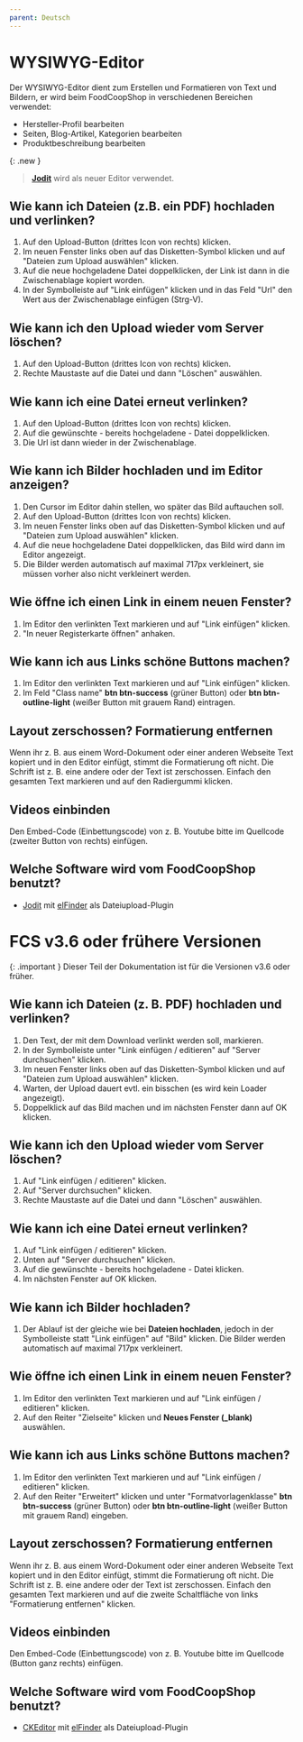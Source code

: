 ```yaml
---
parent: Deutsch
---
```


# WYSIWYG-Editor

Der WYSIWYG-Editor dient zum Erstellen und Formatieren von Text und Bildern, er wird beim FoodCoopShop in verschiedenen Bereichen verwendet:

* Hersteller-Profil bearbeiten
* Seiten, Blog-Artikel, Kategorien bearbeiten
* Produktbeschreibung bearbeiten

{: .new }
> **[Jodit](https://https://xdsoft.net/jodit)** wird als neuer Editor verwendet.

## Wie kann ich Dateien (z.B. ein PDF) hochladen und verlinken?
1. Auf den Upload-Button (drittes Icon von rechts) klicken.
2. Im neuen Fenster links oben auf das Disketten-Symbol klicken und auf "Dateien zum Upload auswählen" klicken.
3. Auf die neue hochgeladene Datei doppelklicken, der Link ist dann in die Zwischenablage kopiert worden.
4. In der Symbolleiste auf "Link einfügen" klicken und in das Feld "Url" den Wert aus der Zwischenablage einfügen (Strg-V).

## Wie kann ich den Upload wieder vom Server löschen?
1. Auf den Upload-Button (drittes Icon von rechts) klicken.
2. Rechte Maustaste auf die Datei und dann "Löschen" auswählen.

## Wie kann ich eine Datei erneut verlinken?
1. Auf den Upload-Button (drittes Icon von rechts) klicken.
2. Auf die gewünschte - bereits hochgeladene - Datei doppelklicken.
3. Die Url ist dann wieder in der Zwischenablage.

## Wie kann ich Bilder hochladen und im Editor anzeigen?
1. Den Cursor im Editor dahin stellen, wo später das Bild auftauchen soll.
2. Auf den Upload-Button (drittes Icon von rechts) klicken.
3. Im neuen Fenster links oben auf das Disketten-Symbol klicken und auf "Dateien zum Upload auswählen" klicken.
4. Auf die neue hochgeladene Datei doppelklicken, das Bild wird dann im Editor angezeigt.
5. Die Bilder werden automatisch auf maximal 717px verkleinert, sie müssen vorher also nicht verkleinert werden.

## Wie öffne ich einen Link in einem neuen Fenster?
1. Im Editor den verlinkten Text markieren und auf "Link einfügen" klicken.
2. "In neuer Registerkarte öffnen" anhaken.

## Wie kann ich aus Links schöne Buttons machen?
1. Im Editor den verlinkten Text markieren und auf "Link einfügen" klicken.
2. Im Feld "Class name" **btn btn-success** (grüner Button) oder **btn btn-outline-light** (weißer Button mit grauem Rand) eintragen.

## Layout zerschossen? Formatierung entfernen
Wenn ihr z. B. aus einem Word-Dokument oder einer anderen Webseite Text kopiert und in den Editor einfügt, stimmt die Formatierung oft nicht. Die Schrift ist z. B. eine andere oder der Text ist zerschossen. Einfach den gesamten Text markieren und auf den Radiergummi klicken.

## Videos einbinden
Den Embed-Code (Einbettungscode) von z. B. Youtube bitte im Quellcode (zweiter Button von rechts) einfügen.

## Welche Software wird vom FoodCoopShop benutzt?
* [Jodit](https://https://xdsoft.net/jodit) mit [elFinder](https://studio-42.github.io/elFinder/) als Dateiupload-Plugin



# FCS v3.6 oder frühere Versionen

{: .important }
Dieser Teil der Dokumentation ist für die Versionen v3.6 oder früher.

## Wie kann ich Dateien (z. B. PDF) hochladen und verlinken?
1. Den Text, der mit dem Download verlinkt werden soll, markieren.
2. In der Symbolleiste unter "Link einfügen / editieren" auf "Server durchsuchen" klicken.
3. Im neuen Fenster links oben auf das Disketten-Symbol klicken und auf "Dateien zum Upload auswählen" klicken.
4. Warten, der Upload dauert evtl. ein bisschen (es wird kein Loader angezeigt).
5. Doppelklick auf das Bild machen und im nächsten Fenster dann auf OK klicken.

## Wie kann ich den Upload wieder vom Server löschen?
1. Auf "Link einfügen / editieren" klicken.
2. Auf "Server durchsuchen" klicken.
3. Rechte Maustaste auf die Datei und dann "Löschen" auswählen.

## Wie kann ich eine Datei erneut verlinken?
1. Auf "Link einfügen / editieren" klicken.
2. Unten auf "Server durchsuchen" klicken.
3. Auf die gewünschte - bereits hochgeladene - Datei klicken.
4. Im nächsten Fenster auf OK klicken.

## Wie kann ich Bilder hochladen?
1. Der Ablauf ist der gleiche wie bei **Dateien hochladen**, jedoch in der Symbolleiste statt "Link einfügen" auf "Bild" klicken. Die Bilder werden automatisch auf maximal 717px verkleinert.

## Wie öffne ich einen Link in einem neuen Fenster?
1. Im Editor den verlinkten Text markieren und auf "Link einfügen / editieren" klicken.
2. Auf den Reiter "Zielseite" klicken und **Neues Fenster (_blank)** auswählen.

## Wie kann ich aus Links schöne Buttons machen?
1. Im Editor den verlinkten Text markieren und auf "Link einfügen / editieren" klicken.
2. Auf den Reiter "Erweitert" klicken und unter "Formatvorlagenklasse" **btn btn-success** (grüner Button) oder **btn btn-outline-light** (weißer Button mit grauem Rand) eingeben.

## Layout zerschossen? Formatierung entfernen
Wenn ihr z. B. aus einem Word-Dokument oder einer anderen Webseite Text kopiert und in den Editor einfügt, stimmt die Formatierung oft nicht. Die Schrift ist z. B. eine andere oder der Text ist zerschossen. Einfach den gesamten Text markieren und auf die zweite Schaltfläche von links "Formatierung entfernen" klicken.

## Videos einbinden
Den Embed-Code (Einbettungscode) von z. B. Youtube bitte im Quellcode (Button ganz rechts) einfügen.

## Welche Software wird vom FoodCoopShop benutzt?
* [CKEditor](https://ckeditor.com/) mit [elFinder](https://studio-42.github.io/elFinder/) als Dateiupload-Plugin
